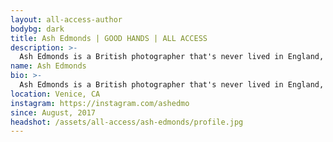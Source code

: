 ```yaml
---
layout: all-access-author
bodybg: dark
title: Ash Edmonds | GOOD HANDS | ALL ACCESS
description: >-
  Ash Edmonds is a British photographer that's never lived in England, was born in South Africa, and resides in sunny Venice, California. His global perspective has brought him all over the world, creating a unique view through his lens.
name: Ash Edmonds
bio: >-
  Ash Edmonds is a British photographer that's never lived in England, was born in South Africa, and resides in sunny Venice, California. His global perspective has brought him all over the world, creating a unique view through his lens. 
location: Venice, CA
instagram: https://instagram.com/ashedmo
since: August, 2017
headshot: /assets/all-access/ash-edmonds/profile.jpg
---
```


